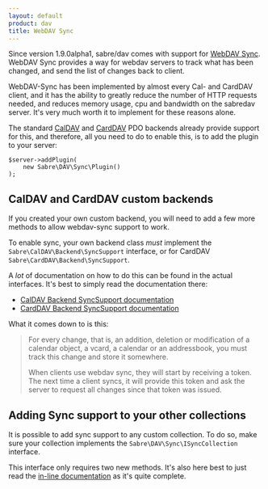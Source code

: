 ```yaml
---
layout: default
product: dav
title: WebDAV Sync
---
```


Since version 1.9.0alpha1, sabre/dav comes with support for [WebDAV Sync][1].
WebDAV Sync provides a way for webdav servers to track what has been changed,
and send the list of changes back to client.

WebDAV-Sync has been implemented by almost every Cal- and CardDAV client, and
it has the ability to greatly reduce the number of HTTP requests needed, and
reduces memory usage, cpu and bandwidth on the sabredav server. It's very much
worth it to implement for these reasons alone.

The standard [CalDAV][2] and [CardDAV][3] PDO backends already provide support
for this, and therefore, all you need to do to enable this, is to add the
plugin to your server:

    $server->addPlugin(
        new Sabre\DAV\Sync\Plugin()
    );

CalDAV and CardDAV custom backends
----------------------------------

If you created your own custom backend, you will need to add a few more
methods to allow webdav-sync support to work.

To enable sync, your own backend class _must_ implement the
`Sabre\CalDAV\Backend\SyncSupport` interface, or for CardDAV
`Sabre\CardDAV\Backend\SyncSupport`.

A _lot_ of documentation on how to do this can be found in the actual
interfaces. It's best to simply read the documentation there:

* [CalDAV Backend SyncSupport documentation][2]
* [CardDAV Backend SyncSupport documentation][3]

What it comes down to is this:

> For every change, that is, an addition, deletion or modification of a
> calendar object, a vcard, a calendar or an addressbook, you must track
> this change and store it somewhere.
>
> When clients use webdav sync, they will start by receiving a token.
> The next time a client syncs, it will provide this token and ask the
> server to request all changes since that token was issued.


Adding Sync support to your other collections
---------------------------------------------

It is possible to add sync support to any custom collection. To do so, make
sure your collection implements the `Sabre\DAV\Sync\ISyncCollection` interface.

This interface only requires two new methods. It's also here best to just read
the [in-line documentation][4] as it's quite complete.

[1]: https://tools.ietf.org/html/rfc6578
[2]: https://github.com/sabre-io/dav/blob/master/lib/CalDAV/Backend/SyncSupport.php
[3]: https://github.com/sabre-io/dav/blob/master/lib/CardDAV/Backend/SyncSupport.php
[4]: https://github.com/sabre-io/dav/blob/master/lib/DAV/Sync/ISyncCollection.php
